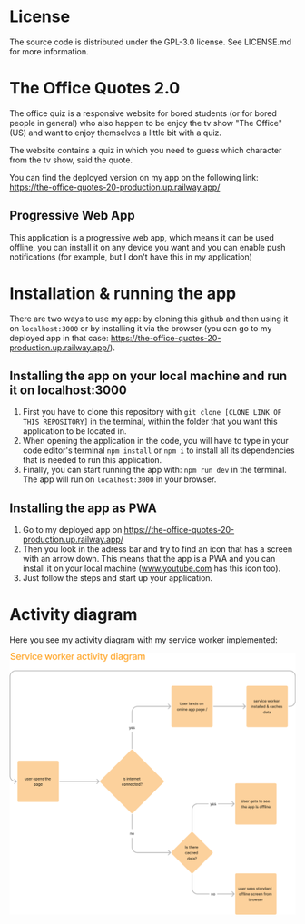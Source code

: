 # License

The source code is distributed under the GPL-3.0 license. See LICENSE.md for more information.

# The Office Quotes 2.0

The office quiz is a responsive website for bored students (or for bored people in general) who also happen to be enjoy the tv show "The Office" (US) and want to enjoy themselves a little bit with a quiz.

The website contains a quiz in which you need to guess which character from the tv show, said the quote.

You can find the deployed version on my app on the following link: https://the-office-quotes-20-production.up.railway.app/

## Progressive Web App

This application is a progressive web app, which means it can be used offline, you can install it on any device you want and you can enable push notifications (for example, but I don't have this in my application)

# Installation & running the app

There are two ways to use my app: by cloning this github and then using it on `localhost:3000` or by installing it via the browser (you can go to my deployed app in that case: https://the-office-quotes-20-production.up.railway.app/).

## Installing the app on your local machine and run it on localhost:3000

1. First you have to clone this repository with `git clone [CLONE LINK OF THIS REPOSITORY]` in the terminal, within the folder that you want this application to be located in.
2. When opening the application in the code, you will have to type in your code editor's terminal `npm install` or `npm i` to install all its dependencies that is needed to run this application.
3. Finally, you can start running the app with: `npm run dev` in the terminal. The app will run on `localhost:3000` in your browser.

## Installing the app as PWA

1. Go to my deployed app on https://the-office-quotes-20-production.up.railway.app/
2. Then you look in the adress bar and try to find an icon that has a screen with an arrow down. This means that the app is a PWA and you can install it on your local machine (www.youtube.com has this icon too).
3. Just follow the steps and start up your application.

# Activity diagram

Here you see my activity diagram with my service worker implemented:

![activity diagram](./images/activity-diagram.png)
